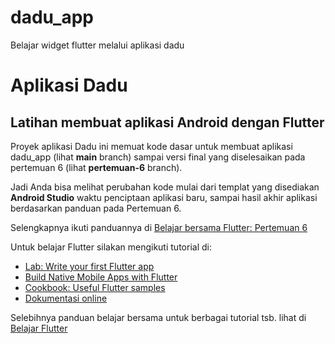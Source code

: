 

# dadu_app

Belajar widget flutter melalui aplikasi dadu

# Aplikasi Dadu

## Latihan membuat aplikasi Android dengan Flutter

Proyek aplikasi Dadu ini memuat kode dasar untuk membuat aplikasi dadu_app (lihat **main** branch) sampai versi final yang diselesaikan pada pertemuan 6 (lihat **pertemuan-6** branch).

Jadi Anda bisa melihat perubahan kode mulai dari templat yang disediakan **Android Studio** waktu penciptaan aplikasi baru, sampai hasil akhir aplikasi berdasarkan panduan pada Pertemuan 6.

Selengkapnya ikuti panduannya di [Belajar bersama Flutter: Pertemuan 6](https://github.com/sslaia/belajar_flutter/blob/main/pertemuan_6.md)


Untuk belajar Flutter silakan mengikuti tutorial di:

- [Lab: Write your first Flutter app](https://flutter.dev/docs/get-started/codelab)
- [Build Native Mobile Apps with Flutter](https://www.udacity.com/course/build-native-mobile-apps-with-flutter--ud905)
- [Cookbook: Useful Flutter samples](https://flutter.dev/docs/cookbook)
- [Dokumentasi online](https://flutter.dev/docs)

Selebihnya panduan belajar bersama untuk berbagai tutorial tsb. lihat di [Belajar Flutter](https://github.com/sslaia/belajar_flutter)
